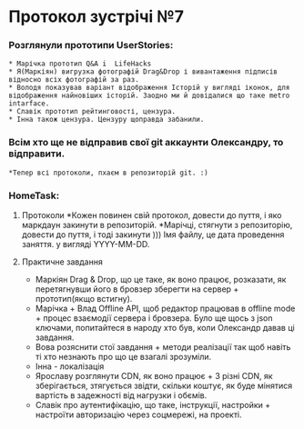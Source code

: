 # Протокол зустрічі №7
### Розглянули прототипи UserStories:
	* Марічка прототип Q&A i  LifeHacks
	* Я(Маркіян) вигрузка фотографій Drag&Drop і вивантаження підписів відносно всіх фотографій за раз. 
	* Володя показував варіант відображення Історій у вигляді іконок, для відображення найновіших історій. Заодно ми й довідалися що таке metro intarface.
	* Славік прототип рейтинговості, цензура. 
	* Інна також цензура. Цензуру щоправда забанили.

### Всім хто ще не відправив свої git аккаунти Олександру, то відправити.
	*Тепер всі протоколи, пхаєм в репозиторій git. :)

### HomeTask:
1. Протоколи
	*Кожен повинен свій протокол, довести до пуття, і яко маркдаун закинути в репозиторій.
	*Марічці, стягнути з репозиторію, довести до пуття, і тоді закинути ))) Імя файлу, це дата проведення заняття. у вигляді YYYY-MM-DD.

2. Практичне завдання 
	* Маркіян Drag & Drop, що це таке, як воно працює, розказати, як перетягнувши його в бровзер зберегти на сервер + прототип(якщо встигну).
	* Марічка + Влад Offline API, щоб редактор працював в offline mode + процес взаємодії сервера і бровзера. Було ще щось з json ключами, попитайтеся в народу хто був, коли Олександр давав ці завдання.
	* Вова розяснити стої завдання + методи реалізації так щоб навіть ті хто незнають про що це взагалі зрозуміли.
	* Інна - локалізація
	* Ярославу розглянути CDN, як воно працює + 3 різні CDN, як зберігається, зтягується звідти, скільки коштує, як буде мінятися вартість в задежності від нагрузки і обємів.
	* Славік про аутентифікацію, що таке, інструкції, настройки + настроїти авторизацію через соцмережі, на проекті.

